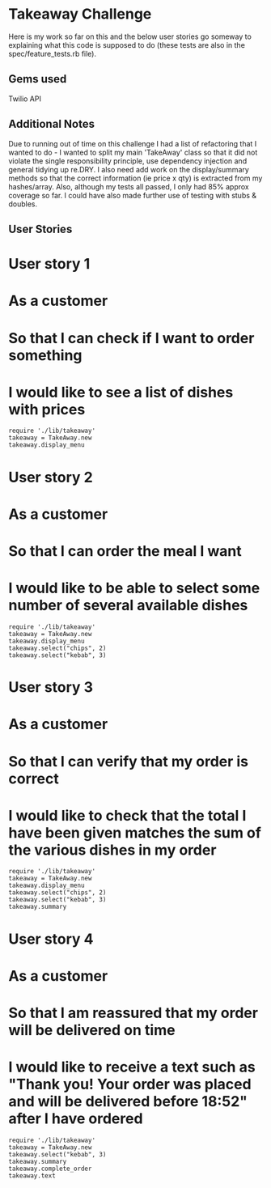 Takeaway Challenge
==================

Here is my work so far on this and the below user stories go someway to explaining what this code is supposed to do (these tests are also in the spec/feature_tests.rb file).

Gems used
---------
Twilio API


Additional Notes
----------------
Due to running out of time on this challenge I had a list of refactoring that I wanted to do - I wanted to split my main 'TakeAway' class so that it did not violate the single responsibility principle, use dependency injection and general tidying up re.DRY.
I also need add work on the display/summary methods so that the correct information (ie price x qty) is extracted from my hashes/array.
Also, although my tests all passed, I only had 85% approx coverage so far. I could have also made further use of testing with stubs & doubles.

User Stories
------------

# User story 1
# As a customer
# So that I can check if I want to order something
# I would like to see a list of dishes with prices
```
require './lib/takeaway'
takeaway = TakeAway.new
takeaway.display_menu
```

# User story 2
# As a customer
# So that I can order the meal I want
# I would like to be able to select some number of several available dishes
```
require './lib/takeaway'
takeaway = TakeAway.new
takeaway.display_menu
takeaway.select("chips", 2)
takeaway.select("kebab", 3)
```

# User story 3
# As a customer
# So that I can verify that my order is correct
# I would like to check that the total I have been given matches the sum of the various dishes in my order
```
require './lib/takeaway'
takeaway = TakeAway.new
takeaway.display_menu
takeaway.select("chips", 2)
takeaway.select("kebab", 3)
takeaway.summary
```

# User story 4
# As a customer
# So that I am reassured that my order will be delivered on time
# I would like to receive a text such as "Thank you! Your order was placed and will be delivered before 18:52" after I have ordered
```
require './lib/takeaway'
takeaway = TakeAway.new
takeaway.select("kebab", 3)
takeaway.summary
takeaway.complete_order
takeaway.text
```
